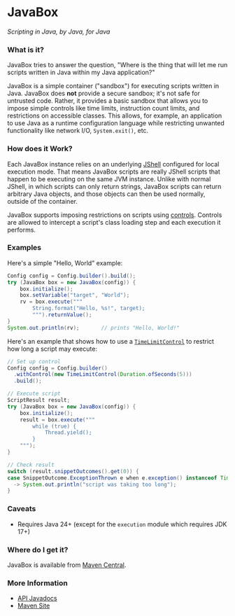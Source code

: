 # JavaBox
_Scripting in Java, by Java, for Java_

### What is it?

JavaBox tries to answer the question, "Where is the thing that will let me run scripts written in Java within my Java application?"

JavaBox is a simple container ("sandbox") for executing scripts written in Java. JavaBox does **not** provide a secure sandbox; it's not safe for untrusted code. Rather, it provides a basic sandbox that allows you to impose simple controls like time limits, instruction count limits, and restrictions on accessible classes. This allows, for example, an application to use Java as a runtime configuration language while restricting unwanted functionality like network I/O, `System.exit()`, etc.

### How does it Work?

Each JavaBox instance relies on an underlying [JShell](https://docs.oracle.com/en/java/javase/23/jshell/introduction-jshell.html) configured for local execution mode. That means JavaBox scripts are really JShell scripts that happen to be executing on the same JVM instance. Unlike with normal JShell, in which scripts can only return strings, JavaBox scripts can return arbitrary Java objects, and those objects can then be used normally, outside of the container.

JavaBox supports imposing restrictions on scripts using [controls](https://archiecobbs.github.io/javabox/site/apidocs/org/dellroad/javabox/Control.html). Controls are allowed to intercept a script's class loading step and each execution it performs.

### Examples

Here's a simple "Hello, World" example:
```java
Config config = Config.builder().build();
try (JavaBox box = new JavaBox(config)) {
    box.initialize();
    box.setVariable("target", "World");
    rv = box.execute("""
        String.format("Hello, %s!", target);
        """).returnValue();
}
System.out.println(rv);       // prints "Hello, World!"
```

Here's an example that shows how to use a [`TimeLimitControl`](https://archiecobbs.github.io/javabox/site/apidocs/org/dellroad/javabox/control/TimeLimitControl.html) to restrict how long a script may execute:
```java
// Set up control
Config config = Config.builder()
  .withControl(new TimeLimitControl(Duration.ofSeconds(5)))
  .build();

// Execute script
ScriptResult result;
try (JavaBox box = new JavaBox(config)) {
    box.initialize();
    result = box.execute("""
        while (true) {
            Thread.yield();
        }
    """);
}

// Check result
switch (result.snippetOutcomes().get(0)) {
case SnippetOutcome.ExceptionThrown e when e.exception() instanceof TimeLimitExceededException
  -> System.out.println("script was taking too long");
}
```

### Caveats

* Requires Java 24+ (except for the `execution` module which requires JDK 17+)

### Where do I get it?

JavaBox is available from [Maven Central](https://central.sonatype.com/search?q=g%3Aorg.dellroad+javabox).

### More Information

  * [API Javadocs](https://archiecobbs.github.io/javabox/site/apidocs/org/dellroad/javabox/JavaBox.html)
  * [Maven Site](https://archiecobbs.github.io/javabox/site/)
